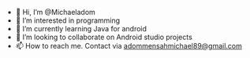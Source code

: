 - 👋 Hi, I’m @Michaeladom
- 👀 I’m interested in programming
- 🌱 I’m currently learning Java for android
- 💞️ I’m looking to collaborate on Android studio projects
- 📫 How to reach me. Contact via adommensahmichael89@gmail.com

<!---
Michaeladom/Michaeladom is a ✨ special ✨ repository because its `README.md` (this file) appears on your GitHub profile.
You can click the Preview link to take a look at your changes.
--->
